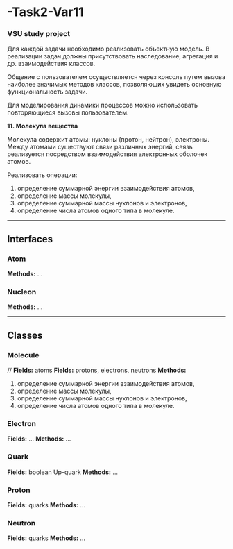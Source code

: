 # -Task2-Var11
### VSU study project

Для каждой задачи необходимо реализовать объектную модель. В реализации задач должны присутствовать наследование, агрегация и др. взаимодействия классов.

Общение с пользователем осуществляется через консоль путем вызова наиболее значимых методов классов, позволяющих увидеть основную функциональность задачи.

Для моделирования динамики процессов можно использовать повторяющиеся вызовы пользователем.

**11.	Молекула вещества**

Молекула содержит атомы: нуклоны (протон, нейтрон), электроны. Между атомами существуют связи различных энергий, связь реализуется посредством взаимодействия электронных оболочек атомов.

Реализовать операции: 

1. определение суммарной энергии взаимодействия атомов,
2. определение массы молекулы,
3. определение суммарной массы нуклонов и электронов,
4. определение числа атомов одного типа в молекуле.

***
## Interfaces

### Atom
**Methods:** ...

### Nucleon
**Methods:** ...

***
## Classes

### Molecule
// **Fields:** atoms
**Fields:** protons, electrons, neutrons
**Methods:** 
1. определение суммарной энергии взаимодействия атомов,
2. определение массы молекулы,
3. определение суммарной массы нуклонов и электронов,
4. определение числа атомов одного типа в молекуле.

### Electron
**Fields:** ...
**Methods:** ...

### Quark
**Fields:** boolean Up-quark
**Methods:** ...

### Proton
**Fields:** quarks
**Methods:** ...

### Neutron
**Fields:** quarks
**Methods:** ...

